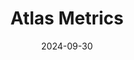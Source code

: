---  
layout: startup_page  
title: "Atlas Metrics"  
id: "atlasmetrics.io"  
permalink: "/atlasmetricsatlasmetrics.io09302024/"  
website: "https://www.atlasmetrics.io/"  
funding_round: "Series A"  
funding_amount: "€12.2M"  
investors: "MMC Ventures, b2ventures, Cherry Ventures, Redstone"  
about: "Atlas Metrics provides an all-in-one platform for ESG compliance and sustainability performance management. Its B2B platform helps organizations easily measure and communicate their impact through automation, AI, secure data sharing, and advanced analytics. The platform simplifies ESG compliance and turns sustainability data into a competitive advantage."  
markets: "ESG, Sustainability, Compliance, Business Information Systems, Information Technology, Software, Telecommunications"  
hq: "Berlin, Berlin, Germany"  
founded_year: "2021"  
linkedin: "https://www.linkedin.com/company/atlas-metrics/"  
twitter: "https://twitter.com/AtlasMetrics"  
instagram: ""  
facebook: ""  
crunchbase: "https://www.crunchbase.com/organization/atlas-metrics"  
pitchbook: "https://pitchbook.com/profiles/company/464463-82"  

date_display: "30-Sep-2024"  
date: "2024-09-30"

# SEO Optimization  
meta_title: "Atlas Metrics - Series A Funding (€12.2M)"  
meta_description: "Atlas Metrics, Atlas Metrics provides an all-in-one platform for ESG compliance and sustainability performance management. Its B2B platform helps organizations easil..."  
meta_keywords: "Atlas Metrics, ESG, Sustainability, Compliance, Business Information Systems, Information Technology, Software, Telecommunications, Series A funding"  
canonical_url: "https://startup.projectstartups.com/atlasmetricsatlasmetrics.io09302024/"  
---